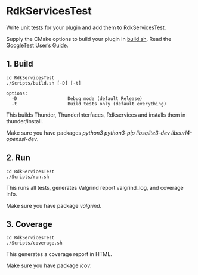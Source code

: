 # RdkServicesTest #

Write unit tests for your plugin and add them to RdkServicesTest.

Supply the CMake options to build your plugin in [build.sh](./Scripts/build.sh).
Read the [GoogleTest User’s Guide](https://google.github.io/googletest/).

## 1. Build ##

```shell script
cd RdkServicesTest
./Scripts/build.sh [-D] [-t]

options:
  -D                   Debug mode (default Release)
  -t                   Build tests only (default everything)
```

This builds Thunder, ThunderInterfaces, Rdkservices and installs them in thunder/install.

Make sure you have packages _python3 python3-pip libsqlite3-dev libcurl4-openssl-dev_.

## 2. Run ##

```shell script
cd RdkServicesTest
./Scripts/run.sh
```

This runs all tests, generates Valgrind report valgrind_log, and coverage info.

Make sure you have package _valgrind_.

## 3. Coverage ##

```shell script
cd RdkServicesTest
./Scripts/coverage.sh
```

This generates a coverage report in HTML.

Make sure you have package _lcov_.
